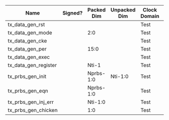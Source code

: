| Name                       | Signed? | Packed Dim      | Unpacked Dim   | Clock Domain | JTAG Dir | Reset Val                                    |
|----------------------------|---------|-----------------|----------------|--------------|----------|----------------------------------------------|
| tx_data_gen_rst            |         |                 |                | Test         | out      | 1                                            |
| tx_data_gen_mode           |         | 2:0             |                | Test         | out      | 0                                            |
| tx_data_gen_cke            |         |                 |                | Test         | out      | 0                                            |
| tx_data_gen_per            |         | 15:0            |                | Test         | out      | 0                                            |
| tx_data_gen_exec           |         |                 |                | Test         | out      | 1                                            |
| tx_data_gen_register       |         | Nti-1           |                | Test         | out      | 0                                            | 
| tx_prbs_gen_init           |         | Nprbs-1:0       | Nti-1:0        | Test         | out      | 'h0ffd4066&'h38042b00&'h001fffff&'h39fbfe59&'h1ffd40cc&'h3e055e6a&'h03ff554c&'h3e0aa195&'h1f02aa60&'h31f401f3&'h00000555&'h300bab55&'h1f05559f&'h3f8afe65&'h07ff5566&'h7f8afccf |
| tx_prbs_gen_eqn            |         | Nprbs-1:0       |                | Test         | out      | 'h100002                                     |
| tx_prbs_gen_inj_err        |         | Nti-1:0         |                | Test         | out      | 0                                            |
| tx_prbs_gen_chicken        |         | 1:0             |                | Test         | out      | 'b00                                         |
